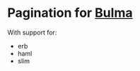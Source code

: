 # Pagination for [Bulma](http://bulma.io/documentation/components/pagination/)

With support for:

- erb
- haml
- slim
